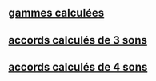 ## [gammes calculées](gammes.html)

## [accords calculés de 3 sons](accords3sons.html)

## [accords calculés de 4 sons](accords4sons.html)